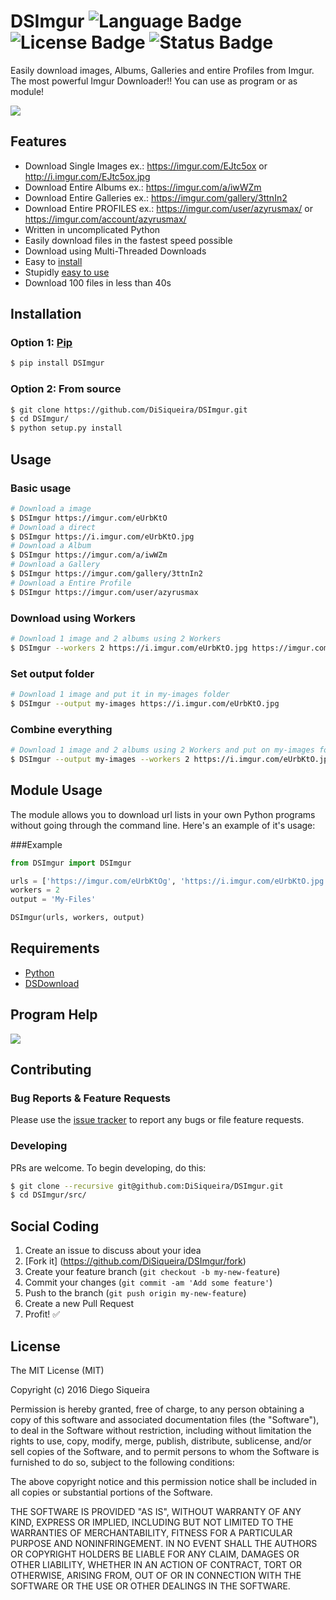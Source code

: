 # DSImgur ![Language Badge](https://img.shields.io/badge/Language-Python-red.svg) ![License Badge](https://img.shields.io/badge/License-MIT-blue.svg) ![Status Badge](https://img.shields.io/badge/Status-Stable-brightgreen.svg)

Easily download images, Albums, Galleries and entire Profiles from Imgur. The most powerful Imgur Downloader!! You can use as program or as module!

![](https://i.imgur.com/Sh2TKvy.gif)

## Features

- Download Single Images ex.: https://imgur.com/EJtc5ox or http://i.imgur.com/EJtc5ox.jpg
- Download Entire Albums ex.: https://imgur.com/a/iwWZm 
- Download Entire Galleries ex.: https://imgur.com/gallery/3ttnIn2
- Download Entire PROFILES ex.: https://imgur.com/user/azyrusmax/ or https://imgur.com/account/azyrusmax/
- Written in uncomplicated Python
- Easily download files in the fastest speed possible
- Download using Multi-Threaded Downloads
- Easy to [install](https://github.com/DiSiqueira/DSImgur#installation)
- Stupidly [easy to use](https://github.com/DiSiqueira/DSImgur#usage)
- Download 100 files in less than 40s

## Installation

### Option 1: [Pip](https://pip.pypa.io/en/stable/installing/)

```bash
$ pip install DSImgur
```

### Option 2: From source

```bash
$ git clone https://github.com/DiSiqueira/DSImgur.git
$ cd DSImgur/
$ python setup.py install
```

## Usage

### Basic usage

```bash
# Download a image
$ DSImgur https://imgur.com/eUrbKtO
# Download a direct
$ DSImgur https://i.imgur.com/eUrbKtO.jpg
# Download a Album
$ DSImgur https://imgur.com/a/iwWZm
# Download a Gallery
$ DSImgur https://imgur.com/gallery/3ttnIn2
# Download a Entire Profile
$ DSImgur https://imgur.com/user/azyrusmax
```

### Download using Workers

```bash
# Download 1 image and 2 albums using 2 Workers
$ DSImgur --workers 2 https://i.imgur.com/eUrbKtO.jpg https://imgur.com/a/iwWZm https://imgur.com/a/3ttnIn2
```

### Set output folder

```bash
# Download 1 image and put it in my-images folder
$ DSImgur --output my-images https://i.imgur.com/eUrbKtO.jpg
```

### Combine everything

```bash
# Download 1 image and 2 albums using 2 Workers and put on my-images folder
$ DSImgur --output my-images --workers 2 https://i.imgur.com/eUrbKtO.jpg https://imgur.com/a/iwWZm https://imgur.com/a/3ttnIn2
```

## Module Usage
The module allows you to download url lists in your own Python programs without going through the command line. Here's an example of it's usage:

###Example
```python
from DSImgur import DSImgur

urls = ['https://imgur.com/eUrbKtOg', 'https://i.imgur.com/eUrbKtO.jpg', 'https://imgur.com/a/iwWZm', 'https://imgur.com/gallery/3ttnIn2', 'https://imgur.com/user/azyrusmax']
workers = 2
output = 'My-Files'

DSImgur(urls, workers, output)
```
## Requirements

* [Python](https://www.python.org)
* [DSDownload](https://github.com/DiSiqueira/DSDownload)

## Program Help

![](https://i.imgur.com/mKHbLay.png)

## Contributing

### Bug Reports & Feature Requests

Please use the [issue tracker](https://github.com/DiSiqueira/DSImgur/issues) to report any bugs or file feature requests.

### Developing

PRs are welcome. To begin developing, do this:

```bash
$ git clone --recursive git@github.com:DiSiqueira/DSImgur.git
$ cd DSImgur/src/
```

## Social Coding

1. Create an issue to discuss about your idea
2. [Fork it] (https://github.com/DiSiqueira/DSImgur/fork)
3. Create your feature branch (`git checkout -b my-new-feature`)
4. Commit your changes (`git commit -am 'Add some feature'`)
5. Push to the branch (`git push origin my-new-feature`)
6. Create a new Pull Request
7. Profit! :white_check_mark:

## License

The MIT License (MIT)

Copyright (c) 2016 Diego Siqueira

Permission is hereby granted, free of charge, to any person obtaining a copy
of this software and associated documentation files (the "Software"), to deal
in the Software without restriction, including without limitation the rights
to use, copy, modify, merge, publish, distribute, sublicense, and/or sell
copies of the Software, and to permit persons to whom the Software is
furnished to do so, subject to the following conditions:

The above copyright notice and this permission notice shall be included in
all copies or substantial portions of the Software.

THE SOFTWARE IS PROVIDED "AS IS", WITHOUT WARRANTY OF ANY KIND, EXPRESS OR
IMPLIED, INCLUDING BUT NOT LIMITED TO THE WARRANTIES OF MERCHANTABILITY,
FITNESS FOR A PARTICULAR PURPOSE AND NONINFRINGEMENT.  IN NO EVENT SHALL THE
AUTHORS OR COPYRIGHT HOLDERS BE LIABLE FOR ANY CLAIM, DAMAGES OR OTHER
LIABILITY, WHETHER IN AN ACTION OF CONTRACT, TORT OR OTHERWISE, ARISING FROM,
OUT OF OR IN CONNECTION WITH THE SOFTWARE OR THE USE OR OTHER DEALINGS IN
THE SOFTWARE.
